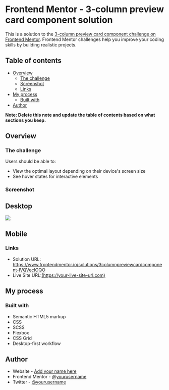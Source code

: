 # Frontend Mentor - 3-column preview card component solution

This is a solution to the [3-column preview card component challenge on Frontend Mentor](https://www.frontendmentor.io/challenges/3column-preview-card-component-pH92eAR2-). Frontend Mentor challenges help you improve your coding skills by building realistic projects. 

## Table of contents

- [Overview](#overview)
  - [The challenge](#the-challenge)
  - [Screenshot](#screenshot)
  - [Links](#links)
- [My process](#my-process)
  - [Built with](#built-with)
- [Author](#author)


**Note: Delete this note and update the table of contents based on what sections you keep.**

## Overview

### The challenge

Users should be able to:

- View the optimal layout depending on their device's screen size
- See hover states for interactive elements

### Screenshot

## Desktop
![](./screenshot.jpg)

## Mobile
[](./screenshot.jpg)

### Links

- Solution URL: https://www.frontendmentor.io/solutions/3columnpreviewcardcomponent-IVQVecIOQO
- Live Site URL:[(https://your-live-site-url.com)](https://rak-3-column-preview-card-component.netlify.app/)

## My process

### Built with

- Semantic HTML5 markup
- CSS 
- SCSS
- Flexbox
- CSS Grid
- Desktop-first workflow


## Author

- Website - [Add your name here](https://www.your-site.com)
- Frontend Mentor - [@yourusername](https://www.frontendmentor.io/profile/yourusername)
- Twitter - [@yourusername](https://www.twitter.com/yourusername)


